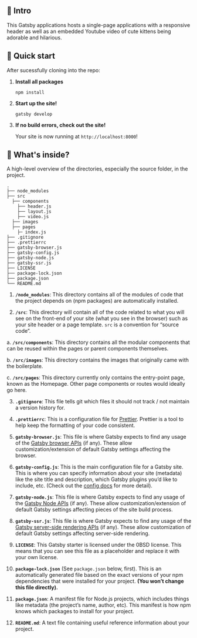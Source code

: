 
## 🧐 Intro

This Gatsby applications hosts a single-page applications with a responsive header as well as an embedded Youtube video of cute kittens being adorable and hilarious.

## 🚀 Quick start

After sucessfully cloning into the repo:

1.  **Install all packages**

    ```shell
    npm install 
    ```

1.  **Start up the site!**

    ```shell
    gatsby develop
    ```

1.  **If no build errors, check out the site!**

    Your site is now running at `http://localhost:8000`!

## 🧐 What's inside?

A high-level overview of the directories, especially the source folder, in the project.

    .
    ├── node_modules
    ├── src
      ├── components
        ├── header.js
        ├── layout.js
        ├── video.js
      ├── images
      ├── pages
        ├─ index.js
    ├── .gitignore
    ├── .prettierrc
    ├── gatsby-browser.js
    ├── gatsby-config.js
    ├── gatsby-node.js
    ├── gatsby-ssr.js
    ├── LICENSE
    ├── package-lock.json
    ├── package.json
    └── README.md

1.  **`/node_modules`**: This directory contains all of the modules of code that the project depends on (npm packages) are automatically installed.

2.  **`/src`**: This directory will contain all of the code related to what you will see on the front-end of your site (what you see in the browser) such as your site header or a page template. `src` is a convention for “source code”.

  a. **`/src/components`**: This directory contains all the modular components that can be reused within the pages or parent components themselves.

  b. **`/src/images`**: This directory contains the images that originally came with the boilerplate. 

  c. **`/src/pages`**: This directory currently only contains the entry-point page, known as the Homepage. Other page components or routes would ideally go here.

3.  **`.gitignore`**: This file tells git which files it should not track / not maintain a version history for.

4.  **`.prettierrc`**: This is a configuration file for [Prettier](https://prettier.io/). Prettier is a tool to help keep the formatting of your code consistent.

5.  **`gatsby-browser.js`**: This file is where Gatsby expects to find any usage of the [Gatsby browser APIs](https://www.gatsbyjs.com/docs/browser-apis/) (if any). These allow customization/extension of default Gatsby settings affecting the browser.

6.  **`gatsby-config.js`**: This is the main configuration file for a Gatsby site. This is where you can specify information about your site (metadata) like the site title and description, which Gatsby plugins you’d like to include, etc. (Check out the [config docs](https://www.gatsbyjs.com/docs/gatsby-config/) for more detail).

7.  **`gatsby-node.js`**: This file is where Gatsby expects to find any usage of the [Gatsby Node APIs](https://www.gatsbyjs.com/docs/node-apis/) (if any). These allow customization/extension of default Gatsby settings affecting pieces of the site build process.

8.  **`gatsby-ssr.js`**: This file is where Gatsby expects to find any usage of the [Gatsby server-side rendering APIs](https://www.gatsbyjs.com/docs/ssr-apis/) (if any). These allow customization of default Gatsby settings affecting server-side rendering.

9.  **`LICENSE`**: This Gatsby starter is licensed under the 0BSD license. This means that you can see this file as a placeholder and replace it with your own license.

10. **`package-lock.json`** (See `package.json` below, first). This is an automatically generated file based on the exact versions of your npm dependencies that were installed for your project. **(You won’t change this file directly).**

11. **`package.json`**: A manifest file for Node.js projects, which includes things like metadata (the project’s name, author, etc). This manifest is how npm knows which packages to install for your project.

12. **`README.md`**: A text file containing useful reference information about your project.
